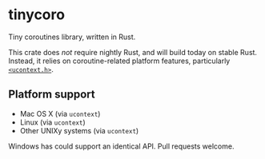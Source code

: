 tinycoro
========

Tiny coroutines library, written in Rust.

This crate does _not_ require nightly Rust, and will build today on stable
Rust. Instead, it relies on coroutine-related platform features,
particularly [`<ucontext.h>`](https://en.wikipedia.org/wiki/Setcontext).

Platform support
----------------

* Mac OS X (via `ucontext`)
* Linux (via `ucontext`)
* Other UNIXy systems (via `ucontext`)

Windows has could support an identical API. Pull requests welcome.
